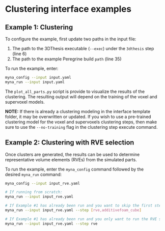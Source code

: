# Clustering interface examples

## Example 1: Clustering

To configure the example, first update two paths in the input file:

1. The path to the 3DThesis executable (`--exec`) under the `3dthesis` step (line 6)
2. The path to the example Peregrine build `path` (line 35)

To run the example, enter:

```bash
myna_config --input input.yaml
myna_run --input input.yaml
```

The `plot_all_parts.py` script is provide to visualize the results of the clustering.
The resulting output will depend on the training of the voxel and supervoxel models.

**NOTE:** If there is already a clustering modeling in the interface
template folder, it may be overwritten or updated. If you wish to use
a pre-trained clustering model for the voxel and supervoxels clustering
steps, then make sure to use the `--no-training` flag in the clustering
step execute command.

## Example 2: Clustering with RVE selection

Once clusters are generated, the results can be used to determine representative
volume elements (RVEs) from the simulated parts.

To run the example, enter the `myna_config` command followed by the desired `myna_run`
command:

```bash
myna_config --input input_rve.yaml

# If running from scratch:
myna_run --input input_rve.yaml

# If Example #1 has already been run and you want to skip the first steps:
myna_run --input input_rve.yaml --step [rve,additivefoam_cube]

# If Example #1 has already been run and you only want to run the RVE selection:
myna_run --input input_rve.yaml --step rve
```
